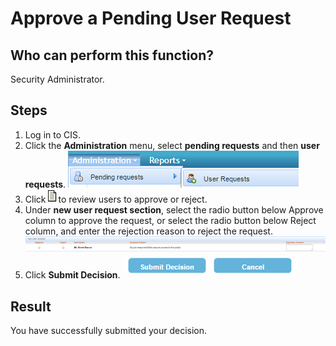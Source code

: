 # Approve a Pending User Request
## Who can perform this function?
Security Administrator.
## Steps
1. Log in to CIS.
2. Click the **Administration** menu, select **pending requests** and then **user requests**. ![](approvependinguserrequest2.png)
3. Click   ![](request-approve.png)to review users to approve or reject.
4. Under **new user request section**, select the radio button below Approve column to approve the request, or select the radio button below Reject column, and enter the rejection reason to reject the request. ![](1-4.png)
5. Click **Submit Decision**.
![](1-5.png)

## Result
You have successfully submitted your decision.

